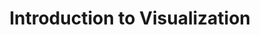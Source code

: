 ---
title: Introduction to Visualization
layout: slideshow
slides:



    - content: |

        # Introduction to Graphs and Visualization 
        "to make certain phenomena and portions of reality visible and understandable; many of these phenomena are not naturally accessible to the bare eye, and many are not even of visual nature"(Joan Costa)



    - content: |

        ## What is Visualization? 


        + It is based on (non-visual) data
        + It produces an image
        + The result is readable and recognizable [Kosara (2007)](http://kosara.net/papers/2007/Kosara_IV_2007.pdf)
        {:.fragment}
            
      notes: |
        Its hard to to  give an exact definition of what visualization is. You'll know it when you see it. Sorry. 

        At the highest level Information visualization is the graphical representation of data (numerical, text, geographical etc). The data source is not something already visualized, its abstract.

        The requirement of producing an image may be obvious, but the point is that the produced image is the primary way of communication information. If it is secondary to something else, it is not a visualization.  

        When we say the result is readable and recognizable, we are setting a criteria that the visualization is a means to learn something about the underlying data. This is in contrast to "informative/information art", in which images are generated from data where conveying information is not their primary purpose.

        Scientific visualization is mainly concerned with developing representations of three or more dimensional data. For example MRI or an aerodynamics simulation. Scientific visualisations are less abstract than data visualizations.

        We are going to be focussing on Data Visualization, which we will take to mean "information which has been abstracted in some schematic form, including attributes or variables for the units of information " [Friendly](http://www.math.usu.edu/~symanzik/teaching/2009_stat6560/Downloads/Friendly_milestone.pdf). Data visualization encompasses statistical graphics, and plots amongst other things.

        We can think of information visualization as a model. We are trying to abstract our representation of the data while retaining what we think the core truths of the data. There is a famous saying about models, "All models are wrong but some are useful". Lets keep that in mind while we think about and create visualization. 


    - content: |
        ## A quick history

        ![A Babylonian map on a clay tablet](https://upload.wikimedia.org/wikipedia/commons/c/ce/Clay_tablet_containing_plan_of_Nippur_%28Hilprecht_EBL_1903%29.jpg){:height="480"}

      notes: |

        Data Visualization began to emerge in the 16th century, prior to this data visualization was limited to maps and diagrams.  

        Creation of co-ordinate systems
        Theories in errors of measurement and estimation
        Collection of social and demographic data
        Keeping scientific data in tabular form

    - content: |
        ## A quick history    
        William Playfair invents line, area, bar and pie charts. 
        ![Timeseries](https://upload.wikimedia.org/wikipedia/commons/d/d8/Playfair_TimeSeries.png){:height="480"}

    - content: |
        ## The modern era
        High dimensional, interactive and dynamic  
        ![A network diagram](https://upload.wikimedia.org/wikipedia/commons/9/9b/Social_Network_Analysis_Visualization.png){:height="480"}


      notes: |
        Huge increases in computer power and data sets
        New forms still being invented
        Moving bubble charts
        Word clouds
        circos images
        Friednly [2006](http://www.datavis.ca/papers/hbook.pdf) and the milestones in [dataviz](http://datavis.ca/milestones/) website by the same author give a good history of the field


    - content: |

        ## Why should we study it?

        * Provide context and link data
        * Develop new insights
        * Essential part of scientific commuinication
        {:.fragment} 

      notes: |
        "To make certain phenomena and portions of reality visible and understandable; many of these phenomena are not naturally accessible to the bare eye, and many are not even of visual nature"
        Effective science communication makes you a better scientist

        Time spent in developing skills in effective visualization will pay itself back many times.

        Effective visualization not only makes your work more understandable to others but to yourself as well.

        Over time you will develop a library of techniques that you can use, as well a more literal library of snippets of code that can be re used


    - content: |
        ## New Insights - Anscombes quartet
        ![Anscombes quartet](https://upload.wikimedia.org/wikipedia/commons/e/ec/Anscombe%27s_quartet_3.svg){:height="480"}

    - content: |
        ## New Insights - Anscombes quartet 
        ![Statistics for the quartet](images/anscombes_table.png){:height="300"}

      notes: |
        Pictured on the slide are the graphs of four data sets called Anscombes quartet. Each data set has the same mean and standard deviation, along with variance, correlation and linear regression. So if we were to solely look at the numeric summary statistics  of this data, we could come to the conclusion that they are pretty similar data sets. But by plotting them we can quickly see there are some big differences between the different data sets.




    - content: |

        ## Principles of Visualization (From Tufte)

        * Show the data truthfully, don't distort it
        * Allow the viewer to understand the most ideas in the shortest time
        * Encourage the viewer to thinking about the form or substance of the data, not the method of display
        * Reveal the structure in the data at a variety of scales
        * Serve a clear purpose within the text or wherever it is displayed
        * Be integrated with other descriptions of the data
        {:.fragment}

      notes: |
        These principles are not absolute, but in general are a good guide to what you should and shouldn't do. They are fairly self explanatory, but here are some notes none the less

        Visualization are made with a message in mind, but that message should be a fair representation of what's in the data, not a distortion or exaggeration of anything present.

        When we are creating a visualization we want the viewing to get the message or idea being displayed quickly as well as conveying a depth of information at the same time. There is generally a trade off between speed of information retrieved by the viewer and the level of information shown.

        The particular method of visualization chosen should be almost transparent to the data, when we look at visualization we are drawn to features of the data, not the method used to display it. 

        [SOMETHING ABOUT SCALE]

        With regard to the last two points, a visualization should be part of whatever piece of media it is displayed in. If it is not stand alone piece, it should be part of and integrate with whatever it's in. It should be clear from a glance what it's prupose is and what it's being used for.






--- 